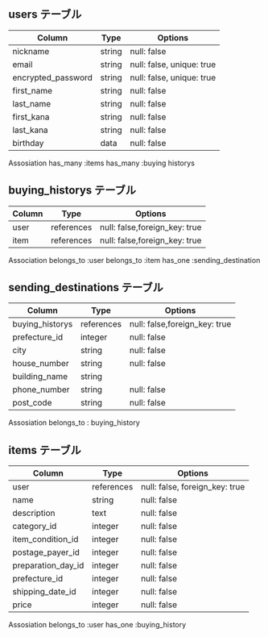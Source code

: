 ## users テーブル

| Column             | Type     | Options                   |
| ------------------ | -------- | ------------------------- |
| nickname           | string   | null: false               |
| email              | string   | null: false, unique: true |
| encrypted_password | string   | null: false, unique: true |
| first_name         | string   | null: false               |
| last_name          | string   | null: false               |
| first_kana         | string   | null: false               |
| last_kana          | string   | null: false               |
| birthday           | data     | null: false               |


Assosiation
has_many :items
has_many :buying historys



## buying_historys テーブル　

| Column             | Type       | Options                       |
| ------------------ | ---------- | ----------------------------- |
| user               | references | null: false,foreign_key: true |
| item               | references | null: false,foreign_key: true |

Association
belongs_to :user
belongs_to :item
has_one :sending_destination



## sending_destinations テーブル 

| Column             | Type         | Options                         |
| ------------------ | ------------ | ------------------------------- |
| buying_historys    | references   | null: false,foreign_key: true |
| prefecture_id      | integer      | null: false                     |
| city               | string       | null: false                     |
| house_number       | string       | null: false                     |
| building_name      | string       |                                 |
| phone_number       | string       | null: false                     |
| post_code          | string       | null: false                     |

Assosiation
belongs_to : buying_history


## items テーブル

| Column             | Type       | Options                        |
| ------------------ | ---------- | -------------------------------|
| user               | references | null: false, foreign_key: true |
| name               | string     | null: false                    |
| description        | text       | null: false                    |
| category_id        | integer    | null: false                    |
| item_condition_id  | integer    | null: false                    |
| postage_payer_id   | integer    | null: false                    |
| preparation_day_id | integer    | null: false                    |
| prefecture_id      | integer    | null: false                    |
| shipping_date_id   | integer    | null: false                    |
| price              | integer    | null: false                    |

Assosiation
belongs_to :user
has_one :buying_history

